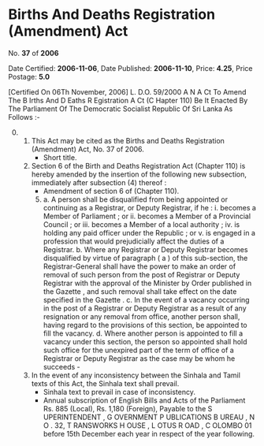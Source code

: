 # Births And Deaths Registration (Amendment) Act

No. **37** of **2006**

Date Certified: **2006-11-06**, Date Published: **2006-11-10**, Price: **4.25**, Price Postage: **5.0**

[Certified On 06Th November, 2006]
L. D.O. 59/2000
A N  A Ct   To   Amend   The  B Irths   And  D Eaths  R Egistration A Ct  (C Hapter  110)
Be It Enacted By The Parliament Of The Democratic Socialist Republic Of Sri Lanka As Follows :-

0. 
    1. This Act may be cited as the Births  and Deaths Registration (Amendment) Act, No. 37  of 2006.
        - Short title.
    2. Section 6 of the Birth and Deaths Registration Act (Chapter 110) is hereby amended by the insertion of the following new subsection, immediately after subsection (4) thereof  :
        - Amendment of section 6 of (Chapter 110).
        5. 
            a. A person shall be disqualified from being appointed or continuing as a Registrar, or Deputy Registrar, if he :
                i. becomes a Member of Parliament ; or
                ii. becomes a Member of a Provincial Council ; or
                iii. becomes a Member of a local authority ;
                iv. is holding any paid officer under the Republic ; or
                v. is engaged in a profession that would prejudicially affect the duties of a Registrar.
            b. Where any Registrar or Deputy Registrar becomes disqualified by virtue of paragraph ( a ) of this sub-section, the Registrar-General shall have the power to make an order of removal of such person from the post of  Registrar or Deputy Registrar with the approval of the Minister by Order published in the  Gazette , and such removal shall take effect on the date specified in the  Gazette .
            c. In the event of a vacancy occurring in the post of a Registrar or Deputy Registrar as a result of any resignation or any removal from office, another person shall, having regard to the provisions of this section, be appointed to fill the vacancy.
            d. Where another person is appointed to fill a vacancy under this section, the person so appointed shall hold such office for the unexpired part of the term of office of a Registrar or Deputy Registrar as the case may be whom he succeeds
                - 
    3. In the event of any inconsistency between the Sinhala and Tamil texts of this Act, the Sinhala text shall prevail.
        - Sinhala text to prevail in case of inconsistency.
        - Annual subscription of English Bills and Acts of the Parliament Rs. 885 (Local), Rs. 1,180 (Foreign), Payable to the S UPERINTENDENT , G OVERNMENT   P UBLICATIONS  B UREAU , N O . 32, T RANSWORKS  H OUSE ,  L OTUS   R OAD ,  C OLOMBO  01  before  15th  December  each  year  in  respect of the year following.